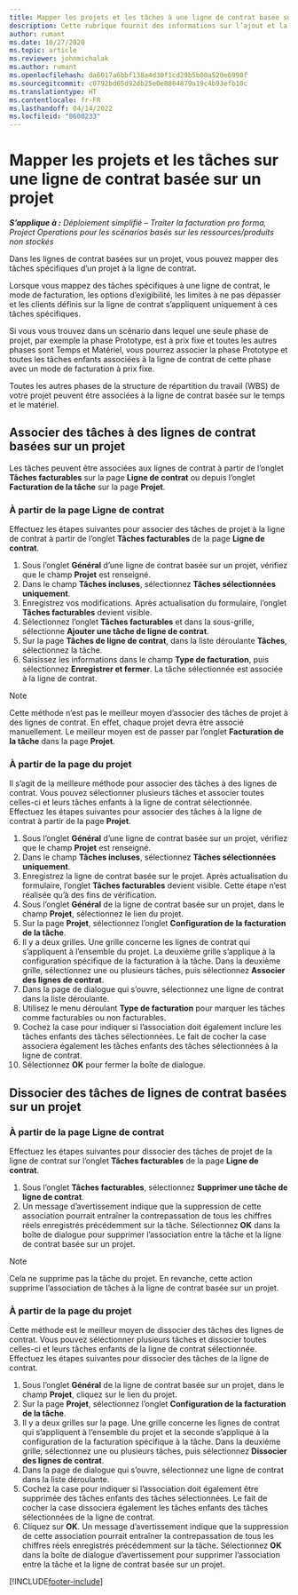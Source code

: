 ```yaml
---
title: Mapper les projets et les tâches à une ligne de contrat basée sur un projet – Simplifié
description: Cette rubrique fournit des informations sur l’ajout et la suppression de projets et de tâches à une ligne de contrat.
author: rumant
ms.date: 10/27/2020
ms.topic: article
ms.reviewer: johnmichalak
ms.author: rumant
ms.openlocfilehash: da6017a6bbf138a4d30f1cd29b5b00a520e6990f
ms.sourcegitcommit: c0792bd65d92db25e0e8864879a19c4b93efb10c
ms.translationtype: HT
ms.contentlocale: fr-FR
ms.lasthandoff: 04/14/2022
ms.locfileid: "8600233"
---
```

# <a name="map-projects-and-tasks-to-a-project-based-contract-line"></a>Mapper les projets et les tâches sur une ligne de contrat basée sur un projet 

_**S’applique à :** Déploiement simplifié – Traiter la facturation pro forma, Project Operations pour les scénarios basés sur les ressources/produits non stockés_

Dans les lignes de contrat basées sur un projet, vous pouvez mapper des tâches spécifiques d’un projet à la ligne de contrat.

Lorsque vous mappez des tâches spécifiques à une ligne de contrat, le mode de facturation, les options d’exigibilité, les limites à ne pas dépasser et les clients définis sur la ligne de contrat s’appliquent uniquement à ces tâches spécifiques.

Si vous vous trouvez dans un scénario dans lequel une seule phase de projet, par exemple la phase Prototype, est à prix fixe et toutes les autres phases sont Temps et Matériel, vous pourrez associer la phase Prototype et toutes les tâches enfants associées à la ligne de contrat de cette phase avec un mode de facturation à prix fixe.

Toutes les autres phases de la structure de répartition du travail (WBS) de votre projet peuvent être associées à la ligne de contrat basée sur le temps et le matériel.

## <a name="associate-tasks-to-project-based-contract-lines"></a>Associer des tâches à des lignes de contrat basées sur un projet

Les tâches peuvent être associées aux lignes de contrat à partir de l’onglet **Tâches facturables** sur la page **Ligne de contrat** ou depuis l’onglet **Facturation de la tâche** sur la page **Projet**.

### <a name="from-the-contract-line-page"></a>À partir de la page Ligne de contrat

Effectuez les étapes suivantes pour associer des tâches de projet à la ligne de contrat à partir de l’onglet **Tâches facturables** de la page **Ligne de contrat**.

1. Sous l’onglet **Général** d’une ligne de contrat basée sur un projet, vérifiez que le champ **Projet** est renseigné.
2. Dans le champ **Tâches incluses**, sélectionnez **Tâches sélectionnées uniquement**.
3. Enregistrez vos modifications. Après actualisation du formulaire, l’onglet **Tâches facturables** devient visible.
4. Sélectionnez l’onglet **Tâches facturables** et dans la sous-grille, sélectionne **Ajouter une tâche de ligne de contrat**.
5. Sur la page **Tâches de ligne de contrat**, dans la liste déroulante **Tâches**, sélectionnez la tâche. 
6. Saisissez les informations dans le champ **Type de facturation**, puis sélectionnez **Enregistrer et fermer**. La tâche sélectionnée est associée à la ligne de contrat.

> [!NOTE]
> Cette méthode n’est pas le meilleur moyen d’associer des tâches de projet à des lignes de contrat. En effet, chaque projet devra être associé manuellement. Le meilleur moyen est de passer par l’onglet **Facturation de la tâche** dans la page **Projet**.

### <a name="from-the-project-page"></a>À partir de la page du projet

Il s’agit de la meilleure méthode pour associer des tâches à des lignes de contrat. Vous pouvez sélectionner plusieurs tâches et associer toutes celles-ci et leurs tâches enfants à la ligne de contrat sélectionnée. Effectuez les étapes suivantes pour associer des tâches à la ligne de contrat à partir de la page **Projet**.

1. Sous l’onglet **Général** d’une ligne de contrat basée sur un projet, vérifiez que le champ **Projet** est renseigné.
2. Dans le champ **Tâches incluses**, sélectionnez **Tâches sélectionnées uniquement**.
3. Enregistrez la ligne de contrat basée sur le projet. Après actualisation du formulaire, l’onglet **Tâches facturables** devient visible. Cette étape n’est réalisée qu’à des fins de vérification.
4. Sous l’onglet **Général** de la ligne de contrat basée sur un projet, dans le champ **Projet**, sélectionnez le lien du projet.
5. Sur la page **Projet**, sélectionnez l’onglet **Configuration de la facturation de la tâche**.
6. Il y a deux grilles. Une grille concerne les lignes de contrat qui s’appliquent à l’ensemble du projet. La deuxième grille s’applique à la configuration spécifique de la facturation à la tâche. Dans la deuxième grille, sélectionnez une ou plusieurs tâches, puis sélectionnez **Associer des lignes de contrat**.
7. Dans la page de dialogue qui s’ouvre, sélectionnez une ligne de contrat dans la liste déroulante.
8. Utilisez le menu déroulant **Type de facturation** pour marquer les tâches comme facturables ou non facturables.
9. Cochez la case pour indiquer si l’association doit également inclure les tâches enfants des tâches sélectionnées. Le fait de cocher la case associera également les tâches enfants des tâches sélectionnées à la ligne de contrat.
10. Sélectionnez **OK** pour fermer la boîte de dialogue.

## <a name="unassociate-tasks-from-project-based-contract-lines"></a>Dissocier des tâches de lignes de contrat basées sur un projet

### <a name="from-the-contract-line-page"></a>À partir de la page Ligne de contrat

Effectuez les étapes suivantes pour dissocier des tâches de projet de la ligne de contrat sur l’onglet **Tâches facturables** de la page **Ligne de contrat**.

1. Sous l’onglet **Tâches facturables**, sélectionnez **Supprimer une tâche de ligne de contrat**.
2. Un message d’avertissement indique que la suppression de cette association pourrait entraîner la contrepassation de tous les chiffres réels enregistrés précédemment sur la tâche. Sélectionnez **OK** dans la boîte de dialogue pour supprimer l’association entre la tâche et la ligne de contrat basée sur un projet. 

> [!NOTE]
> Cela ne supprime pas la tâche du projet. En revanche, cette action supprime l’association de tâches à la ligne de contrat basée sur un projet.

### <a name="from-the-project-page"></a>À partir de la page du projet

Cette méthode est le meilleur moyen de dissocier des tâches des lignes de contrat. Vous pouvez sélectionner plusieurs tâches et dissocier toutes celles-ci et leurs tâches enfants de la ligne de contrat sélectionnée. Effectuez les étapes suivantes pour dissocier des tâches de la ligne de contrat.

1. Sous l’onglet **Général** de la ligne de contrat basée sur un projet, dans le champ **Projet**, cliquez sur le lien du projet.
2. Sur la page **Projet**, sélectionnez l’onglet **Configuration de la facturation de la tâche**.
3. Il y a deux grilles sur la page. Une grille concerne les lignes de contrat qui s’appliquent à l’ensemble du projet et la seconde s’applique à la configuration de la facturation spécifique à la tâche. Dans la deuxième grille, sélectionnez une ou plusieurs tâches, puis sélectionnez **Dissocier des lignes de contrat**.
4. Dans la page de dialogue qui s’ouvre, sélectionnez une ligne de contrat dans la liste déroulante.
5. Cochez la case pour indiquer si l’association doit également être supprimée des tâches enfants des tâches sélectionnées. Le fait de cocher la case dissociera également les tâches enfants des tâches sélectionnées de la ligne de contrat.
6. Cliquez sur **OK**. Un message d’avertissement indique que la suppression de cette association pourrait entraîner la contrepassation de tous les chiffres réels enregistrés précédemment sur la tâche. Sélectionnez **OK** dans la boîte de dialogue d’avertissement pour supprimer l’association entre la tâche et la ligne de contrat basée sur un projet.


[!INCLUDE[footer-include](../../includes/footer-banner.md)]
